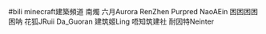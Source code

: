 #bili minecraft建築頻道
南燭
六月Aurora
RenZhen
Purpred
NaoAEin
困困困困困呐
花狐JRuii
Da_Guoran
建筑姬Ling
唔知筑建社
耐因特Neinter